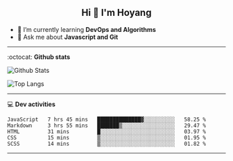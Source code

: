 <h2 align="center">Hi 👋 I'm Hoyang</h2>

- 🌱 I’m currently learning **DevOps and Algorithms**
- 💬 Ask me about **Javascript and Git**

-------

:octocat: **Github stats**

![Github Stats](https://github-readme-stats.vercel.app/api?username=hoyangtsai&count_private=true&show_icons=true&theme=blueberry)

![Top Langs](https://github-readme-stats.vercel.app/api/top-langs/?username=hoyangtsai&theme=blueberry&layout=compact&langs_count=8)

-------

:computer: **Dev activities**
<!--START_SECTION:waka-->
```text
JavaScript   7 hrs 45 mins   ██████████████▓░░░░░░░░░░   58.25 % 
Markdown     3 hrs 55 mins   ███████▒░░░░░░░░░░░░░░░░░   29.47 % 
HTML         31 mins         █░░░░░░░░░░░░░░░░░░░░░░░░   03.97 % 
CSS          15 mins         ▒░░░░░░░░░░░░░░░░░░░░░░░░   01.95 % 
SCSS         14 mins         ▒░░░░░░░░░░░░░░░░░░░░░░░░   01.82 % 
```
<!--END_SECTION:waka-->

-------
